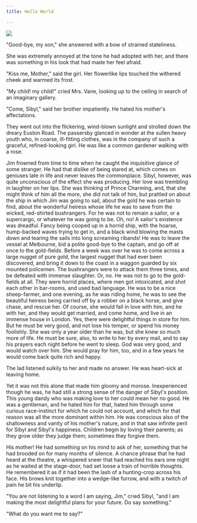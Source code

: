 ```yaml
---
title: Hello World

---
```

![](/images/placeimg_1000_562_tech.jpg)

"Good-bye, my son," she answered with a bow of strained stateliness.

She was extremely annoyed at the tone he had adopted with her, and there was something in his look that had made her feel afraid.

"Kiss me, Mother," said the girl. Her flowerlike lips touched the withered cheek and warmed its frost.

"My child! my child!" cried Mrs. Vane, looking up to the ceiling in search of an imaginary gallery.

"Come, Sibyl," said her brother impatiently. He hated his mother's affectations.

They went out into the flickering, wind-blown sunlight and strolled down the dreary Euston Road. The passersby glanced in wonder at the sullen heavy youth who, in coarse, ill-fitting clothes, was in the company of such a graceful, refined-looking girl. He was like a common gardener walking with a rose.

Jim frowned from time to time when he caught the inquisitive glance of some stranger. He had that dislike of being stared at, which comes on geniuses late in life and never leaves the commonplace. Sibyl, however, was quite unconscious of the effect she was producing. Her love was trembling in laughter on her lips. She was thinking of Prince Charming, and, that she might think of him all the more, she did not talk of him, but prattled on about the ship in which Jim was going to sail, about the gold he was certain to find, about the wonderful heiress whose life he was to save from the wicked, red-shirted bushrangers. For he was not to remain a sailor, or a supercargo, or whatever he was going to be. Oh, no! A sailor's existence was dreadful. Fancy being cooped up in a horrid ship, with the hoarse, hump-backed waves trying to get in, and a black wind blowing the masts down and tearing the sails into long screaming ribands! He was to leave the vessel at Melbourne, bid a polite good-bye to the captain, and go off at once to the gold-fields. Before a week was over he was to come across a large nugget of pure gold, the largest nugget that had ever been discovered, and bring it down to the coast in a waggon guarded by six mounted policemen. The bushrangers were to attack them three times, and be defeated with immense slaughter. Or, no. He was not to go to the gold-fields at all. They were horrid places, where men got intoxicated, and shot each other in bar-rooms, and used bad language. He was to be a nice sheep-farmer, and one evening, as he was riding home, he was to see the beautiful heiress being carried off by a robber on a black horse, and give chase, and rescue her. Of course, she would fall in love with him, and he with her, and they would get married, and come home, and live in an immense house in London. Yes, there were delightful things in store for him. But he must be very good, and not lose his temper, or spend his money foolishly. She was only a year older than he was, but she knew so much more of life. He must be sure, also, to write to her by every mail, and to say his prayers each night before he went to sleep. God was very good, and would watch over him. She would pray for him, too, and in a few years he would come back quite rich and happy.

The lad listened sulkily to her and made no answer. He was heart-sick at leaving home.

Yet it was not this alone that made him gloomy and morose. Inexperienced though he was, he had still a strong sense of the danger of Sibyl's position. This young dandy who was making love to her could mean her no good. He was a gentleman, and he hated him for that, hated him through some curious race-instinct for which he could not account, and which for that reason was all the more dominant within him. He was conscious also of the shallowness and vanity of his mother's nature, and in that saw infinite peril for Sibyl and Sibyl's happiness. Children begin by loving their parents; as they grow older they judge them; sometimes they forgive them.

His mother! He had something on his mind to ask of her, something that he had brooded on for many months of silence. A chance phrase that he had heard at the theatre, a whispered sneer that had reached his ears one night as he waited at the stage-door, had set loose a train of horrible thoughts. He remembered it as if it had been the lash of a hunting-crop across his face. His brows knit together into a wedge-like furrow, and with a twitch of pain he bit his underlip.

"You are not listening to a word I am saying, Jim," cried Sibyl, "and I am making the most delightful plans for your future. Do say something."

"What do you want me to say?"
